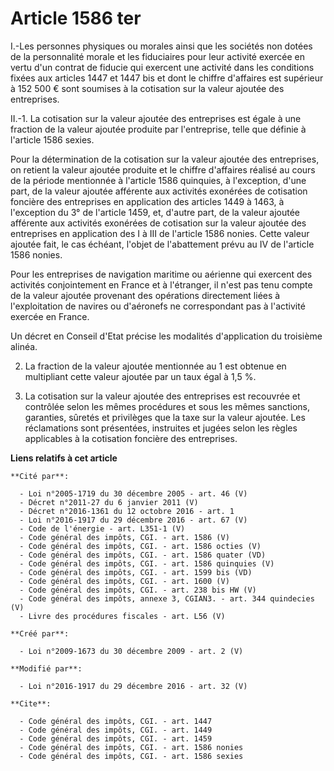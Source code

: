 # Article 1586 ter

I.-Les personnes physiques ou morales ainsi que les sociétés non dotées de la personnalité morale et les fiduciaires pour
leur activité exercée en vertu d'un contrat de fiducie qui exercent une activité dans les conditions fixées aux articles 1447
et 1447 bis et dont le chiffre d'affaires est supérieur à 152 500 € sont soumises à la cotisation sur la valeur ajoutée des
entreprises. 

II.-1. La cotisation sur la valeur ajoutée des entreprises est égale à une fraction de la valeur ajoutée produite par
l'entreprise, telle que définie à l'article 1586 sexies. 

Pour la détermination de la cotisation sur la valeur ajoutée des entreprises, on retient la valeur ajoutée produite et le
chiffre d'affaires réalisé au cours de la période mentionnée à l'article 1586 quinquies, à l'exception, d'une part, de la
valeur ajoutée afférente aux activités exonérées de cotisation foncière des entreprises en application des articles 1449 à
1463, à l'exception du 3° de l'article 1459, et, d'autre part, de la valeur ajoutée afférente aux activités exonérées de
cotisation sur la valeur ajoutée des entreprises en application des I à III de l'article 1586 nonies. Cette valeur ajoutée
fait, le cas échéant, l'objet de l'abattement prévu au IV de l'article 1586 nonies. 

Pour les entreprises de navigation maritime ou aérienne qui exercent des activités conjointement en France et à l'étranger,
il n'est pas tenu compte de la valeur ajoutée provenant des opérations directement liées à l'exploitation de navires ou
d'aéronefs ne correspondant pas à l'activité exercée en France. 

Un décret en Conseil d'Etat précise les modalités d'application du troisième alinéa. 

2. La fraction de la valeur ajoutée mentionnée au 1 est obtenue en multipliant cette valeur ajoutée par un taux égal à 1,5
%. 

3. La cotisation sur la valeur ajoutée des entreprises est recouvrée et contrôlée selon les mêmes procédures et sous les
mêmes sanctions, garanties, sûretés et privilèges que la taxe sur la valeur ajoutée. Les réclamations sont présentées,
instruites et jugées selon les règles applicables à la cotisation foncière des entreprises.

**Liens relatifs à cet article**

	**Cité par**:

	  - Loi n°2005-1719 du 30 décembre 2005 - art. 46 (V)
	  - Décret n°2011-27 du 6 janvier 2011 (V)
	  - Décret n°2016-1361 du 12 octobre 2016 - art. 1
	  - Loi n°2016-1917 du 29 décembre 2016 - art. 67 (V)
	  - Code de l'énergie - art. L351-1 (V)
	  - Code général des impôts, CGI. - art. 1586 (V)
	  - Code général des impôts, CGI. - art. 1586 octies (V)
	  - Code général des impôts, CGI. - art. 1586 quater (VD)
	  - Code général des impôts, CGI. - art. 1586 quinquies (V)
	  - Code général des impôts, CGI. - art. 1599 bis (VD)
	  - Code général des impôts, CGI. - art. 1600 (V)
	  - Code général des impôts, CGI. - art. 238 bis HW (V)
	  - Code général des impôts, annexe 3, CGIAN3. - art. 344 quindecies (V)
	  - Livre des procédures fiscales - art. L56 (V)

	**Créé par**:

	  - Loi n°2009-1673 du 30 décembre 2009 - art. 2 (V)

	**Modifié par**:

	  - Loi n°2016-1917 du 29 décembre 2016 - art. 32 (V)

	**Cite**:

	  - Code général des impôts, CGI. - art. 1447
	  - Code général des impôts, CGI. - art. 1449
	  - Code général des impôts, CGI. - art. 1459
	  - Code général des impôts, CGI. - art. 1586 nonies
	  - Code général des impôts, CGI. - art. 1586 sexies
